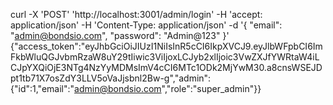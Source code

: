 curl -X 'POST'   'http://localhost:3001/admin/login'   -H 'accept: application/json'   -H 'Content-Type: application/json'   -d '{
  "email": "admin@bondsio.com",
  "password": "Admin@123"
}'
{"access_token":"eyJhbGciOiJIUzI1NiIsInR5cCI6IkpXVCJ9.eyJlbWFpbCI6ImFkbWluQGJvbmRzaW8uY29tIiwic3ViIjoxLCJyb2xlIjoic3VwZXJfYWRtaW4iLCJpYXQiOjE3NTg4NzYyMDMsImV4cCI6MTc1ODk2MjYwM30.a8cnsWSEJDpt1tb71X7osZdY3LLV5oVaJjsbnl2Bw-g","admin":{"id":1,"email":"admin@bondsio.com","role":"super_admin"}}





